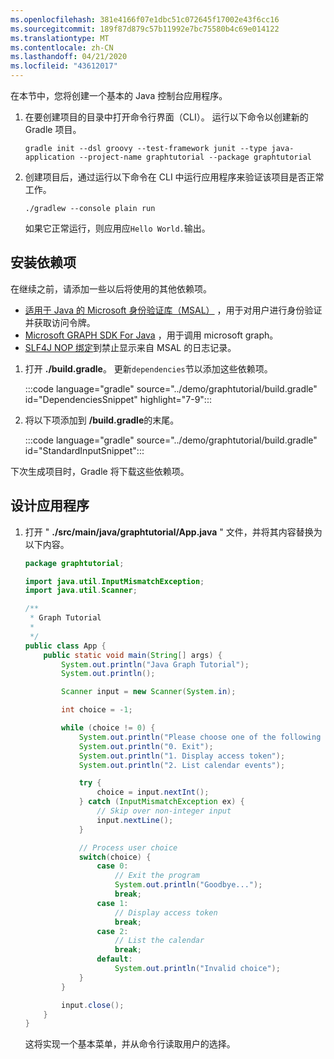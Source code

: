```yaml
---
ms.openlocfilehash: 381e4166f07e1dbc51c072645f17002e43f6cc16
ms.sourcegitcommit: 189f87d879c57b11992e7bc75580b4c69e014122
ms.translationtype: MT
ms.contentlocale: zh-CN
ms.lasthandoff: 04/21/2020
ms.locfileid: "43612017"
---
```

<!-- markdownlint-disable MD002 MD041 -->

在本节中，您将创建一个基本的 Java 控制台应用程序。

1. 在要创建项目的目录中打开命令行界面（CLI）。 运行以下命令以创建新的 Gradle 项目。

    ```Shell
    gradle init --dsl groovy --test-framework junit --type java-application --project-name graphtutorial --package graphtutorial
    ```

1. 创建项目后，通过运行以下命令在 CLI 中运行应用程序来验证该项目是否正常工作。

    ```Shell
    ./gradlew --console plain run
    ```

    如果它正常运行，则应用应`Hello World.`输出。

## <a name="install-dependencies"></a>安装依赖项

在继续之前，请添加一些以后将使用的其他依赖项。

- [适用于 Java 的 Microsoft 身份验证库（MSAL）](https://github.com/AzureAD/microsoft-authentication-library-for-java) ，用于对用户进行身份验证并获取访问令牌。
- [Microsoft GRAPH SDK For Java](https://github.com/microsoftgraph/msgraph-sdk-java) ，用于调用 microsoft graph。
- [SLF4J NOP 绑定](https://mvnrepository.com/artifact/org.slf4j/slf4j-nop)到禁止显示来自 MSAL 的日志记录。

1. 打开 **./build.gradle**。 更新`dependencies`节以添加这些依赖项。

    :::code language="gradle" source="../demo/graphtutorial/build.gradle" id="DependenciesSnippet" highlight="7-9":::

1. 将以下项添加到 **/build.gradle**的末尾。

    :::code language="gradle" source="../demo/graphtutorial/build.gradle" id="StandardInputSnippet":::

下次生成项目时，Gradle 将下载这些依赖项。

## <a name="design-the-app"></a>设计应用程序

1. 打开 " **./src/main/java/graphtutorial/App.java** " 文件，并将其内容替换为以下内容。

    ```java
    package graphtutorial;

    import java.util.InputMismatchException;
    import java.util.Scanner;

    /**
     * Graph Tutorial
     *
     */
    public class App {
        public static void main(String[] args) {
            System.out.println("Java Graph Tutorial");
            System.out.println();

            Scanner input = new Scanner(System.in);

            int choice = -1;

            while (choice != 0) {
                System.out.println("Please choose one of the following options:");
                System.out.println("0. Exit");
                System.out.println("1. Display access token");
                System.out.println("2. List calendar events");

                try {
                    choice = input.nextInt();
                } catch (InputMismatchException ex) {
                    // Skip over non-integer input
                    input.nextLine();
                }

                // Process user choice
                switch(choice) {
                    case 0:
                        // Exit the program
                        System.out.println("Goodbye...");
                        break;
                    case 1:
                        // Display access token
                        break;
                    case 2:
                        // List the calendar
                        break;
                    default:
                        System.out.println("Invalid choice");
                }
            }

            input.close();
        }
    }
    ```

    这将实现一个基本菜单，并从命令行读取用户的选择。
